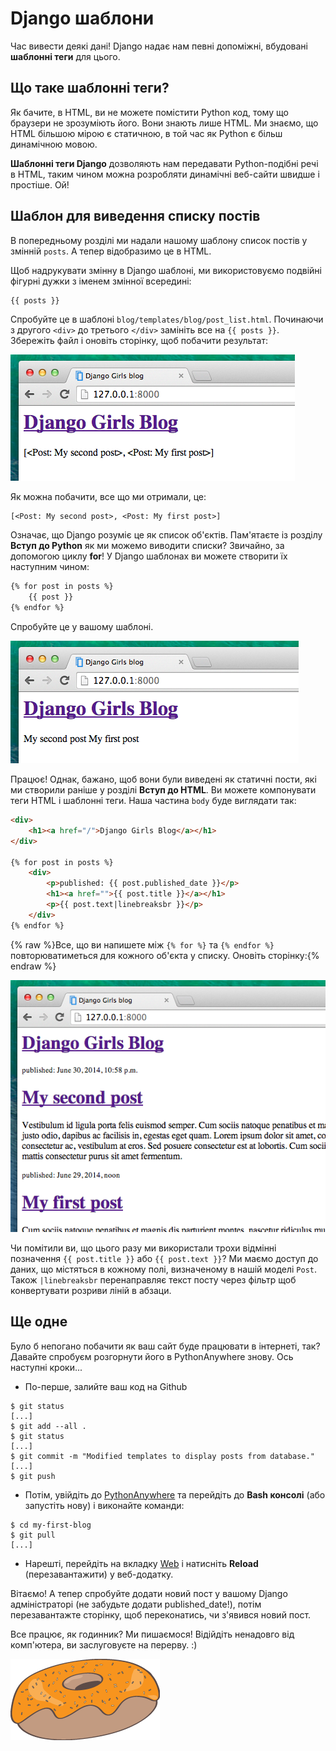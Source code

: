 # Django шаблони

Час вивести деякі дані! Django надає нам певні допоміжні, вбудовані __шаблонні теги__ для цього.

## Що таке шаблонні теги?

Як бачите, в HTML, ви не можете помістити Python код, тому що браузери не зрозуміють його. Вони знають лише HTML. Ми знаємо, що HTML більшою мірою є статичною, в той час як Python є більш динамічною мовою.

__Шаблонні теги Django__ дозволяють нам передавати Python-подібні речі в HTML, таким чином можна розробляти динамічні веб-сайти швидше і простіше. Ой!

## Шаблон для виведення списку постів

В попередньому розділі ми надали нашому шаблону список постів у змінній `posts`. А тепер відобразимо це в HTML.

Щоб надрукувати змінну в Django шаблоні, ми використовуємо подвійні фігурні дужки з іменем змінної всередині:

```html
{{ posts }}
```

Спробуйте це в шаблоні `blog/templates/blog/post_list.html`. Починаючи з другого `<div>` до третього `</div>` замініть все на `{{ posts }}`. Збережіть файл і оновіть сторінку, щоб побачити результат:

![Рисунок 13.1](images/step1.png)

Як можна побачити, все що ми отримали, це:

    [<Post: My second post>, <Post: My first post>]

Означає, що Django розуміє це як список об'єктів. Пам'ятаєте із розділу __Вступ до Python__ як ми можемо виводити списки? Звичайно, за допомогою циклу __for__! У Django шаблонах ви можете створити їх наступним чином:

```html
{% for post in posts %}
    {{ post }}
{% endfor %}
```

Спробуйте це у вашому шаблоні.

![Рисунок 13.2](images/step2.png)

Працює! Однак, бажано, щоб вони були виведені як статичні пости, які ми створили раніше у розділі __Вступ до HTML__. Ви можете компонувати теги HTML і шаблонні теги. Наша частина `body` буде виглядати так:

```html
<div>
    <h1><a href="/">Django Girls Blog</a></h1>
</div>

{% for post in posts %}
    <div>
        <p>published: {{ post.published_date }}</p>
        <h1><a href="">{{ post.title }}</a></h1>
        <p>{{ post.text|linebreaksbr }}</p>
    </div>
{% endfor %}
```

{% raw %}Все, що ви напишете між `{% for %}` та `{% endfor %}` повторюватиметься для кожного об'єкта у списку. Оновіть сторінку:{% endraw %}

![Рисунок 13.3](images/step3.png)

Чи помітили ви, що цього разу ми використали трохи відмінні позначення `{{ post.title }}` або `{{ post.text }}`? Ми маємо доступ до даних, що містяться в кожному полі, визначеному в нашій моделі `Post`. Також `|linebreaksbr` перенаправляє текст посту через фільтр щоб конвертувати розриви ліній в абзаци.


## Ще одне

Було б непогано побачити як ваш сайт буде працювати в інтернеті, так? Давайте спробуєм розгорнути його в PythonAnywhere знову. Ось наступні кроки...

*   По-перше, залийте ваш код на Github

```
$ git status
[...]
$ git add --all .
$ git status
[...]
$ git commit -m "Modified templates to display posts from database."
[...]
$ git push
```

*   Потім, увійдіть до [PythonAnywhere](https://www.pythonanywhere.com/consoles/) та перейдіть до **Bash консолі** (або запустіть нову) і виконайте команди:

```
$ cd my-first-blog
$ git pull
[...]
```

* Нарешті, перейдіть на вкладку [Web](https://www.pythonanywhere.com/web_app_setup/) і натисніть **Reload** (перезавантажити) у веб-додатку.


Вітаємо! А тепер спробуйте додати новий пост у вашому Django адміністраторі (не забудьте додати published_date!), потім перезавантажте сторінку, щоб переконатись, чи з'явився новий пост.

Все працює, як годинник? Ми пишаємося! Відійдіть ненадовго від комп'ютера, ви заслуговуєте на перерву. :)

![Рисунок 13.4](images/donut.png)
